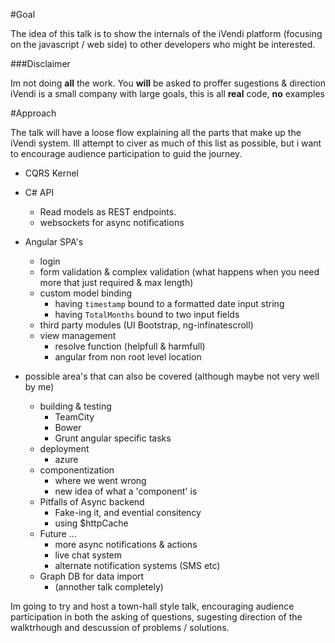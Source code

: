#Goal

The idea of this talk is to show the internals of the iVendi platform (focusing on the javascript / web side) to other developers who might be interested.

###Disclaimer

Im not doing **all** the work.
You **will** be asked to proffer sugestions & direction
iVendi is a small company with large goals, this is all **real** code, **no** examples

#Approach

The talk will have a loose flow explaining all the parts that make up the iVendi system. Ill attempt to civer as much of this list as possible, but i want to encourage audience participation to guid the journey.

- CQRS Kernel
- C# API
    - Read models as REST endpoints.
    - websockets for async notifications
- Angular SPA's
    - login
    - form validation & complex validation (what happens when you need more that just required & max length)
    - custom model binding
        - having ```timestamp``` bound to a formatted date input string
        - having ```TotalMonths``` bound to two input fields
    - third party modules (UI Bootstrap, ng-infinatescroll)
    - view management
        - resolve function (helpfull & harmfull)
        - angular from non root level location

- possible area's that can also be covered (although maybe not very well by me)
    - building & testing
        - TeamCity
        - Bower
        - Grunt angular specific tasks
    - deployment
        - azure
    - componentization
        - where we went wrong
        - new idea of what a 'component' is
    - Pitfalls of Async backend
        - Fake-ing it, and evential consitency
        - using $httpCache
    - Future ...
        - more async notifications & actions
        - live chat system
        - alternate notification systems (SMS etc)
    - Graph DB for data import
        - (annother talk completely)

Im going to try and host a town-hall style talk, encouraging audience participation in both the asking of questions, sugesting direction of the walktrhough and descussion of problems / solutions.



